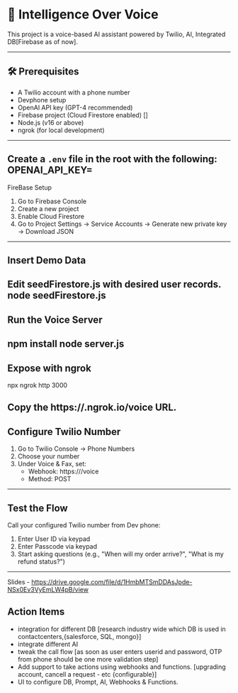 # 🧠 Intelligence Over Voice

This project is a voice-based AI assistant powered by Twilio, AI, Integrated DB[Firebase as of now].

---

## 🛠️ Prerequisites

- A Twilio account with a phone number
- Devphone setup
- OpenAI API key (GPT-4 recommended)
- Firebase project (Cloud Firestore enabled) []
- Node.js (v16 or above)
- ngrok (for local development)

---

Create a `.env` file in the root with the following:
OPENAI_API_KEY=<key>
---

FireBase Setup
1. Go to Firebase Console
2. Create a new project
3. Enable Cloud Firestore
4. Go to Project Settings → Service Accounts → Generate new private key → Download JSON
---

## Insert Demo Data
Edit seedFirestore.js with desired user records.
node seedFirestore.js
---

## Run the Voice Server
npm install
node server.js
---

## Expose with ngrok
npx ngrok http 3000

Copy the https://<subdomain>.ngrok.io/voice URL.
---
## Configure Twilio Number
1. Go to Twilio Console → Phone Numbers
2. Choose your number  
3. Under Voice & Fax, set:
    - Webhook: https://<your-ngrok-url>/voice
    - Method: POST
---
## Test the Flow
Call your configured Twilio number from Dev phone:
 1. Enter User ID via keypad
 2. Enter Passcode via keypad
 3. Start asking questions (e.g., "When will my order arrive?", "What is my refund status?")
---

Slides - https://drive.google.com/file/d/1HmbMTSmDDAsJpde-NSx0Ev3VyEmLW4pB/view

## Action Items
- integration for different DB [research industry wide which DB is used in contactcenters,{salesforce, SQL, mongo}]
- integrate different AI
- tweak the call flow [as soon as user enters userid and password, OTP from phone should be one more validation step]
- Add support to take actions using webhooks and functions. [upgrading account, cancell a request - etc {configurable}]
- UI to configure DB, Prompt, AI, Webhooks & Functions.
